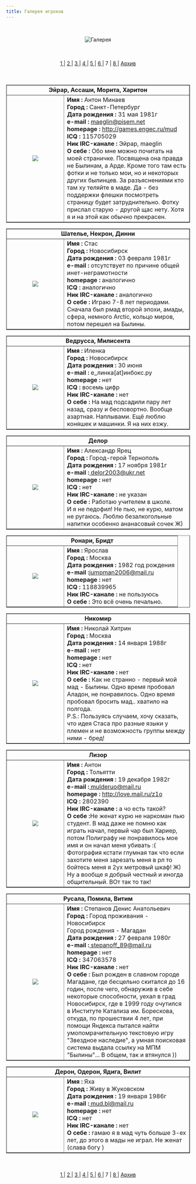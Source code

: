```yaml
---
title: Галерея игроков
---
```


&nbsp;

<p style='text-align: center'>
<img src="/img/tit_gallery.jpg" alt='Галерея' />
</p>

<br/>
<br/>
<center>
<a href="/gal_pl/"> 1 </a>|
<a href="/gal_pl/2"> 2 </a>|
<a href="/gal_pl/3"> 3 </a>|
<a href="/gal_pl/4"> 4 </a>|
<a href="/gal_pl/5"> 5 </a>|
<a href="/gal_pl/6"> 6 </a>|
7 |
<a href="/gal_pl/8"> 8 </a>|
<a href="/gal_pl/arc"> Архив </a>
</center>
<br/>
<br/>

<table align=center width=450 cellspacing=0 cellpadding=0 border=1><tr>
<td colspan=2 align=center><b>Эйрар, Ассаши, Морита, Харитон</b></td></tr>
<tr><td width=140 align=center valign=middle>
<a data-fslightbox href="/img_gallery_pl/maeglin.jpg" border=0>
<img src="/img_gallery_pl/maeglin_sm.jpg" border=0>
</a></td>
<td><b>Имя :</b> Антон Минаев<br>
<b>Город :</b> Санкт-Петербург<br>
<b>Дата рождения :</b> 31 мая 1981г<br>
<b>e-mail :</b> <a href="mailto:maeglin@pisem.net">maeglin@pisem.net</a><br>
<b>homepage :</b> <a href="http://games.engec.ru/mud">http://games.engec.ru/mud</a><br>
<b>ICQ :</b> 115705029<br>
<b>Ник IRC-канале :</b> Эйрар, maeglin<br>
<b>О себе :</b> Обо мне можно почитать на моей страничке. Посвящена она правда не Былинам, а
Арде. Кроме того там есть фотки и не только мои, но и некоторых других былинцев.
За разъяснениями кто там ху теляйте в маде. Да - без поддержки флешки посмотреть
страницу будет затруднительно. Фотку прислал старую - другой щас нету. Хотя я и
на этой как обычно прекрасен.<br> 
</td></tr>
</table>
<table align=center width=450 cellspacing=0 cellpadding=0 border=1><tr>
<td colspan=2 align=center><b>Шателье, Некрон, Динни</b></td></tr>
<tr><td width=140 align=center valign=middle>
<a data-fslightbox href="/img_gallery_pl/shatelie.jpg" border=0>
<img src="/img_gallery_pl/shatelie_sm.jpg" border=0>
</a></td>
<td><b>Имя :</b> Стас<br>
<b>Город :</b> Новосибирск<br>
<b>Дата рождения :</b> 03 февраля 1981г<br>
<b>e-mail :</b> отсутствует по причине общей инет-неграмотности<br>
<b>homepage :</b> аналогично<br>
<b>ICQ :</b> аналогично<br>
<b>Ник IRC-канале :</b> аналогично<br>
<b>О себе :</b> Играю 7-8 лет периодами. Сначала был рмад второй эпохи, амады, сфера, немного Arctic, кольцо миров, потом перешел на Былины.<br> 
</td></tr>
</table><table align=center width=450 cellspacing=0 cellpadding=0 border=1><tr>
<td colspan=2 align=center><b>Ведрусса, Милисента</b></td></tr>
<tr><td width=140 align=center valign=middle>
<a data-fslightbox href="/img_gallery_pl/vedrussa.jpg" border=0>
<img src="/img_gallery_pl/vedrussa_sm.jpg" border=0>
</a></td>
<td><b>Имя :</b> Иленка<br>
<b>Город :</b> Новосибирск<br>
<b>Дата рождения :</b> 30 июня<br>
<b>e-mail :</b> е_линка[at]инбокс.ру<br>
<b>homepage :</b> нет<br>
<b>ICQ :</b> восемь цифр<br>
<b>Ник IRC-канале :</b> нет<br>
<b>О себе :</b> На мад подсадили пару лет назад, сразу и бесповортно. Вообще азартная. Наплывами. Ещё люблю коняшек и машинки. Я на них езжу.<br> 
</td></tr>
</table><table align=center width=450 cellspacing=0 cellpadding=0 border=1><tr>
<td colspan=2 align=center><b>Делор</b></td></tr>
<tr><td width=140 align=center valign=middle>
<a data-fslightbox href="/img_gallery_pl/delor1.jpg" border=0>
<img src="/img_gallery_pl/delor_sm.jpg" border=0>
</a></td>
<td><b>Имя :</b> Александр Ярец<br>
<b>Город :</b> Город-герой Тернополь <br>
<b>Дата рождения :</b> 17 ноября 1981г<br>
<b>e-mail :<a href="mailto:delor2003@ukr.net"></b> delor2003@ukr.net</a><br>
<b>homepage :</b> нет</a><br>
<b>ICQ :</b> нет<br>
<b>Ник IRC-канале :</b> не указан<br>
<b>О себе :</b> Работаю учителем в школе.<br>И я не педофил! Не пью, не курю, матом не ругаюсь.
Люблю безалкогольные напитки особенно ананасовый сочек Ж)<br> 
</td></tr>
</table><table align=center width=450 cellspacing=0 cellpadding=0 border=1><tr>
<td colspan=2 align=center><b>Ронари, Бридт</b></td></tr>
<tr><td width=140 align=center valign=middle>
<a data-fslightbox href="/img_gallery_pl/ronary3.jpg" border=0>
<img src="/img_gallery_pl/ronary3_sm.jpg" border=0>
</a></td>
<td><b>Имя :</b> Ярослав<br>
<b>Город :</b> Москва<br>
<b>Дата рождения :</b> 1982 год рождения<br>
<b>e-mail :<a href="mailto:jumpman2006@mail.ru"></b>jumpman2006@mail.ru</a><br>
<b>homepage :</b> нет<br>
<b>ICQ :</b> 118839965<br>
<b>Ник IRC-канале :</b> не пользуюсь<br>
<b>О себе :</b> Это всё очень печально.
</td></tr>
</table>
<table align=center width=450 cellspacing=0 cellpadding=0 border=1><tr>
<td colspan=2 align=center><b>Никомир</b></td></tr>
<tr><td width=140 align=center valign=middle>
<a data-fslightbox href="/img_gallery_pl/nikomir.jpg" border=0>
<img src="/img_gallery_pl/nikomir_sm.jpg" border=0>
</a></td>
<td><b>Имя :</b> Николай Хитрин<br>
<b>Город :</b> Москва<br>
<b>Дата рождения :</b> 14 января 1988г<br>
<b>e-mail :</b> нет <br>
<b>homepage :</b> нет<br>
<b>ICQ :</b> нет<br>
<b>Ник IRC-канале :</b> нет<br>
<b>О себе :</b> Как не странно - первый мой мад - Былины. Одно время пробовал Аладон,
не понравилось. Одно время пробовал бросить мад.. хватило на полгода.<br>
P.S.: Пользуясь случаем, хочу сказать, что идея Стаса про разные языки
у племен и не возможность группы между ними - бред!<br> 
</td></tr>
</table><table align=center width=450 cellspacing=0 cellpadding=0 border=1><tr>
<td colspan=2 align=center><b>Лизор</b></td></tr>
<tr><td width=140 align=center valign=middle>
<a data-fslightbox href="/img_gallery_pl/lizor.jpg" border=0>
<img src="/img_gallery_pl/lizor_sm.jpg" border=0>
</a></td>
<td><b>Имя :</b> Антон<br>
<b>Город :</b> Тольятти<br>
<b>Дата рождения :</b> 19 декабря 1982г<br>
<b>e-mail :<a href="mailto:mulderuo@mail.ru"></b> mulderuo@mail.ru</a><br>
<b>homepage :</b> <a href="http://love.mail.ru/z1o">http://love.mail.ru/z1o</a><br>
<b>ICQ :</b> 2802390<br>
<b>Ник IRC-канале :</b> а чо есть такой?<br>
<b>О себе :</b>Не женат курю не наркоман пью студент. В мад даже не помню как играть 
начал, первый чар был Хариер, потом Полиграфу не понравилось мое имя и он начал меня убивать :( 
Фотография кстати глумная так что если захотите меня зарезать меня в рл то бойтесь меня я 2ух 
метровый шкаф! Ж) Ну а вообще я добрый честный и иногда общительный. ВОт так то так!<br> 
</td></tr>
</table>
<table align=center width=450 cellspacing=0 cellpadding=0 border=1><tr>
<td colspan=2 align=center><b>Русала, Помила, Витим</b></td></tr>
<tr><td width=140 align=center valign=middle>
<a data-fslightbox href="/img_gallery_pl/pomila.jpg" border=0>
<img src="/img_gallery_pl/rusala_sm.jpg" border=0>
</a></td>
<td><b>Имя :</b> Степанов Денис Анатольевич<br>
<b>Город :</b> Город проживания - Новосибирск<br>
Город рождения - Магадан<br>
<b>Дата рождения :</b> 27 февраля 1980г<br>
<b>e-mail :<a href="mailto:stepanoff_89@mail.ru"></b> stepanoff_89@mail.ru</a><br>
<b>homepage :</b> нет<br>
<b>ICQ :</b> 347063578<br>
<b>Ник IRC-канале :</b> нет<br>
<b>О себе :</b> Был рожден в славном городе Магадане, где бесцельно скитался до 16 годин, после чего, обнаружив в себе некоторые способности, уехал в град Новосибирск, где в 1999 году очутился в Институте Катализа им. Борескова, откуда, по прошествии 4 лет, при помощи Яндекса пытался найти умопомрачительную текстовую игру "Звездное наследие", а умная поисковая система выдала ссылку на МПМ "Былины"... В общем, так и втянулся ))<br> 
</td></tr>
</table>
<table align=center width=450 cellspacing=0 cellpadding=0 border=1><tr>
<td colspan=2 align=center><b>Дерон, Одерон, Ядига, Вилит</b></td></tr>
<tr><td width=140 align=center valign=middle>
<a data-fslightbox href="/img_gallery_pl/deron.jpg" border=0>
<img src="/img_gallery_pl/deron_sm.jpg" border=0>
</a></td>
<td><b>Имя :</b> Яха<br>
<b>Город :</b> Живу в Жуковском<br>
<b>Дата рождения :</b>  19 января 1986г<br>
<b>e-mail :<a href="mailto:mud.bl@mail.ru"></b> mud.bl@mail.ru</a><br>
<b>homepage :</b> нет<br>
<b>ICQ :</b> нет<br>
<b>Ник IRC-канале :</b> нет<br>
<b>О себе :</b> гамаю я в мад чуть больше 3-ех лет, до этого в мады не играл. Не женат (слава богу ) <br> 
</td></tr>
</table>

<br/>
<br/>
<center>
<a href="/gal_pl/"> 1 </a>|
<a href="/gal_pl/2"> 2 </a>|
<a href="/gal_pl/3"> 3 </a>|
<a href="/gal_pl/4"> 4 </a>|
<a href="/gal_pl/5"> 5 </a>|
<a href="/gal_pl/6"> 6 </a>|
7 |
<a href="/gal_pl/8"> 8 </a>|
<a href="/gal_pl/arc"> Архив </a>
</center>
